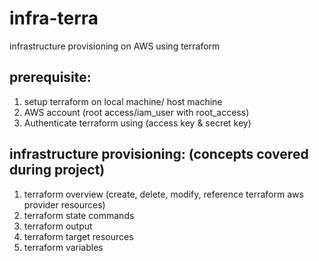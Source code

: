 # infra-terra
infrastructure provisioning on AWS using terraform


## prerequisite:
1. setup terraform on local machine/ host machine
2. AWS account (root access/iam_user with root_access)
3. Authenticate terraform using (access key & secret key)

## infrastructure provisioning: (concepts covered during project)
1. terraform overview (create, delete, modify, reference terraform aws provider resources)
2. terraform state commands
3. terraform output
4. terraform target resources
5. terraform variables

